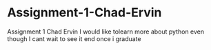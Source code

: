 # Assignment-1-Chad-Ervin
Assignment 1 Chad Ervin
I would like tolearn more about python even though I cant wait to see it end once i graduate
